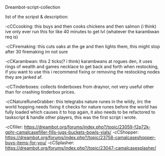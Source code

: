Dreambot-script-collection

list of the scripst & description:

-cCCcooking: this buys and then cooks chickens and then salmon (i think) ive only ever run this for like 40 minutes to get lvl (whatever the karambwan req is)

-cCFiremaking: this cuts oaks at the ge and then lights them, this might stop after 30 firemaking im not sure

-cCKarambwan: this 2 ticks(? i think) karambwans at rogues den, it uses rings of wealth and games necklace to get back and forth when restocking, if you want to use this i recommend fixing or removing the restocking nodes they are janked af.

-cCTinderboxes: collects tinderboxes from draynor, not very useful other than for crashing tinderbox prices.

-cCNatureRuneGrabber: this telegrabs nature runes in the wildy, iirc the world hopping needs fixing it checks for nature runes before the world has fully loaded which causes it to hop again, it also needs to be refactored to taskscript & handle other players, this was the first script i wrote.

-cCfiller: https://dreambot.org/forums/index.php?/topic/23059-f2p72k-gphr-camalcasefiller-fills-jugs-buckets-bowls-vials/
-cCShopper: https://dreambot.org/forums/index.php?/topic/23758-camalcaseshopper-buys-items-for-you/
-cCSplasher: https://dreambot.org/forums/index.php?/topic/23047-camalcasesplasher/
